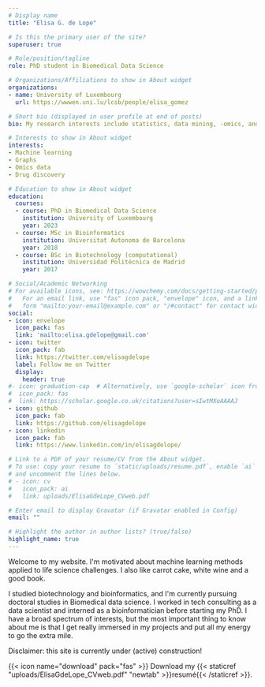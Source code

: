 ```yaml
---
# Display name
title: "Elisa G. de Lope"

# Is this the primary user of the site?
superuser: true

# Role/position/tagline
role: PhD student in Biomedical Data Science

# Organizations/Affiliations to show in About widget
organizations:
- name: University of Luxembourg
  url: https://wwwen.uni.lu/lcsb/people/elisa_gomez

# Short bio (displayed in user profile at end of posts)
bio: My research interests include statistics, data mining, -omics, and drug discovery.

# Interests to show in About widget
interests:
- Machine learning
- Graphs
- Omics data
- Drug discovery

# Education to show in About widget
education:
  courses:
  - course: PhD in Biomedical Data Science
    institution: University of Luxembourg
    year: 2023
  - course: MSc in Bioinformatics
    institution: Universitat Autonoma de Barcelona
    year: 2018
  - course: BSc in Biotechnology (computational)
    institution: Universidad Politécnica de Madrid
    year: 2017

# Social/Academic Networking
# For available icons, see: https://wowchemy.com/docs/getting-started/page-builder/#icons
#   For an email link, use "fas" icon pack, "envelope" icon, and a link in the
#   form "mailto:your-email@example.com" or "/#contact" for contact widget.
social:
- icon: envelope
  icon_pack: fas
  link: 'mailto:elisa.gdelope@gmail.com'
- icon: twitter
  icon_pack: fab
  link: https://twitter.com/elisagdelope
  label: Follow me on Twitter
  display:
    header: true
#- icon: graduation-cap  # Alternatively, use `google-scholar` icon from `ai` icon pack
#  icon_pack: fas
#  link: https://scholar.google.co.uk/citations?user=sIwtMXoAAAAJ
- icon: github
  icon_pack: fab
  link: https://github.com/elisagdelope
- icon: linkedin
  icon_pack: fab
  link: https://www.linkedin.com/in/elisagdelope/

# Link to a PDF of your resume/CV from the About widget.
# To use: copy your resume to `static/uploads/resume.pdf`, enable `ai` icons in `params.toml`,
# and uncomment the lines below.
# - icon: cv
#   icon_pack: ai
#   link: uploads/ElisaGdeLope_CVweb.pdf

# Enter email to display Gravatar (if Gravatar enabled in Config)
email: ""

# Highlight the author in author lists? (true/false)
highlight_name: true
---
```


Welcome to my website. I'm motivated about machine learning methods applied to life science challenges. I also like carrot cake, white wine and a good book.


I studied biotechnology and bioinformatics, and I'm currently pursuing doctoral studies in Biomedical data science. I worked in tech consulting as a data scientist and interned as a bioinformatician before starting my PhD. I have a broad spectrum of interests, but the most important thing to know about me is that I get really immersed in my projects and put all my energy to go the extra mile.

Disclaimer: this site is currently under (active) construction!


{{< icon name="download" pack="fas" >}} Download my {{< staticref "uploads/ElisaGdeLope_CVweb.pdf" "newtab" >}}resumé{{< /staticref >}}.
